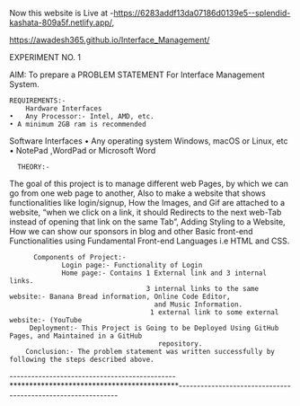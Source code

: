 Now this website is Live at -https://6283addf13da07186d0139e5--splendid-kashata-809a5f.netlify.app/,

https://awadesh365.github.io/Interface_Management/

EXPERIMENT NO. 1

   AIM: To prepare a PROBLEM STATEMENT For Interface Management System.

    REQUIREMENTS:-
        Hardware Interfaces
    •   Any Processor:- Intel, AMD, etc.
    • A minimum 2GB ram is recommended 

   Software Interfaces
    • Any operating system Windows, macOS or Linux, etc 
    • NotePad ,WordPad or Microsoft Word

      THEORY:-
The goal of this project is to manage different web Pages, by which we can go from one web page to another,
Also to make a website that shows functionalities like login/signup, How the Images, and Gif are attached to a website, “when we click on a link, it should Redirects to the next web-Tab instead of opening that link on the same Tab”, Adding Styling to a Website, How we can show our sponsors in blog and other Basic front-end Functionalities using Fundamental Front-end Languages i.e HTML and CSS.

          Components of Project:-
                 Login page:- Functionality of Login 
                 Home page:- Contains 1 External link and 3 internal links.
                                      3 internal links to the same website:- Banana Bread information, Online Code Editor,
                                        and Music Information. 
                                       1 external link to some external website:- (YouTube
         Deployment:- This Project is Going to be Deployed Using GitHub Pages, and Maintained in a GitHub 
                                         repository.
        Conclusion:- The problem statement was written successfully by following the steps described above.

----------------------------------------------*******************************************-------------------------------------------------------------

